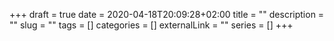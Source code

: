 +++ 
draft = true
date = 2020-04-18T20:09:28+02:00
title = ""
description = ""
slug = "" 
tags = []
categories = []
externalLink = ""
series = []
+++

